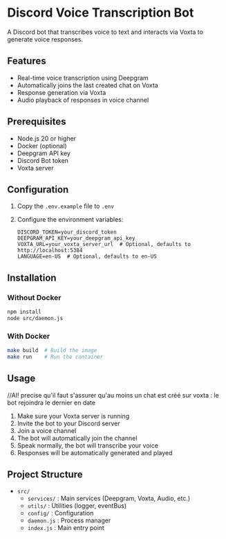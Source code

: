 # Discord Voice Transcription Bot

A Discord bot that transcribes voice to text and interacts via Voxta to generate voice responses.

## Features

- Real-time voice transcription using Deepgram
- Automatically joins the last created chat on Voxta
- Response generation via Voxta
- Audio playback of responses in voice channel

## Prerequisites

- Node.js 20 or higher
- Docker (optional)
- Deepgram API key
- Discord Bot token
- Voxta server

## Configuration

1. Copy the `.env.example` file to `.env`
2. Configure the environment variables:

   ```
   DISCORD_TOKEN=your_discord_token
   DEEPGRAM_API_KEY=your_deepgram_api_key
   VOXTA_URL=your_voxta_server_url  # Optional, defaults to http://localhost:5384
   LANGUAGE=en-US  # Optional, defaults to en-US
   ```

## Installation

### Without Docker

```bash
npm install
node src/daemon.js
```

### With Docker

```bash
make build  # Build the image
make run    # Run the container
```

## Usage

//AI! precise qu'il faut s'assurer qu'au moins un chat est créé sur voxta : le bot rejoindra le dernier en date
1. Make sure your Voxta server is running
2. Invite the bot to your Discord server
2. Join a voice channel
3. The bot will automatically join the channel
4. Speak normally, the bot will transcribe your voice
5. Responses will be automatically generated and played

## Project Structure

- `src/`
  - `services/` : Main services (Deepgram, Voxta, Audio, etc.)
  - `utils/` : Utilities (logger, eventBus)
  - `config/` : Configuration
  - `daemon.js` : Process manager
  - `index.js` : Main entry point
